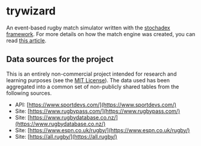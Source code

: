 # trywizard

An event-based rugby match simulator written with the [stochadex framework](https://github.com/umbralcalc/stochadex). For more details on how the match engine was created, you can read [this article](https://umbralcalc.github.io/posts/trywizard.html).

## Data sources for the project

This is an entirely non-commercial project intended for research and learning purposes (see the [MIT License](LICENSE)). The data used has been aggregated into a common set of non-publicly shared tables from the following sources.

- API: [https://www.sportdevs.com/](https://www.sportdevs.com/)
- Site: [https://www.rugbypass.com/](https://www.rugbypass.com/)
- Site: [https://www.rugbydatabase.co.nz/](https://www.rugbydatabase.co.nz/)
- Site: [https://www.espn.co.uk/rugby/](https://www.espn.co.uk/rugby/)
- Site: [https://all.rugby/](https://all.rugby/)

